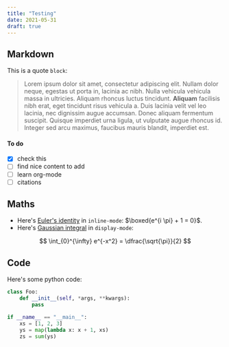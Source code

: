 ```yaml
---
title: "Testing"
date: 2021-05-31
draft: true
---
```


## Markdown

This is a quote `block`:

> Lorem ipsum dolor sit amet, consectetur adipiscing elit. Nullam dolor neque, egestas ut porta in, lacinia ac nibh. Nulla vehicula vehicula massa in ultricies. Aliquam rhoncus luctus tincidunt. **Aliquam** facilisis nibh erat, eget tincidunt risus vehicula a. Duis lacinia velit vel leo lacinia, nec dignissim augue accumsan. Donec aliquam fermentum suscipit. Quisque imperdiet urna ligula, ut vulputate augue rhoncus id. Integer sed arcu maximus, faucibus mauris blandit, imperdiet est.

#### To do
- [x] check this
- [ ] find nice content to add
- [ ] learn org-mode
- [ ] citations

## Maths

- Here's [Euler's identity](https://en.wikipedia.org/wiki/Euler%27s_identity) in `inline-mode`:
$\boxed{e^{i \pi} + 1 = 0}$.
- Here's [Gaussian integral](https://en.wikipedia.org/wiki/Gaussian_integral) in `display-mode`:

$$
\int_{0}^{\infty} e^{-x^2} = \dfrac{\sqrt{\pi}}{2}
$$


## Code

Here's some python code:

```python
class Foo:
    def __init__(self, *args, **kwargs):
        pass

if __name__ == "__main__":
    xs = [1, 2, 3]
    ys = map(lambda x: x + 1, xs)
    zs = sum(ys)
```
